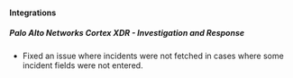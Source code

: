 
#### Integrations
##### Palo Alto Networks Cortex XDR - Investigation and Response
- Fixed an issue where incidents were not fetched in cases where some incident fields were not entered.
